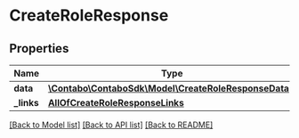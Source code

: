 # CreateRoleResponse

## Properties
Name | Type | Description | Notes
------------ | ------------- | ------------- | -------------
**data** | [**\Contabo\ContaboSdk\Model\CreateRoleResponseData[]**](CreateRoleResponseData.md) |  | 
**_links** | [**AllOfCreateRoleResponseLinks**](AllOfCreateRoleResponseLinks.md) |  | 

[[Back to Model list]](../../README.md#documentation-for-models) [[Back to API list]](../../README.md#documentation-for-api-endpoints) [[Back to README]](../../README.md)

